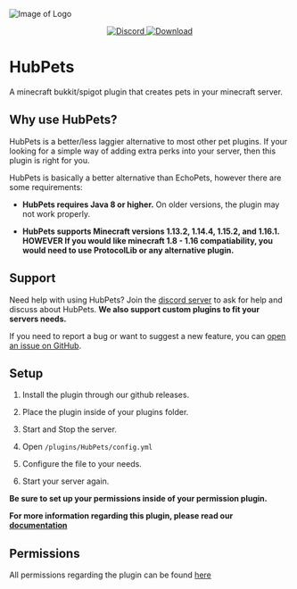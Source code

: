 
![Image of Logo](https://media.discordapp.net/attachments/433404755281313792/740643531718262864/Untitled_drawing_5.png)

<p align="center">
  <a href="https://discord.gg/mQg3vHs">
    <img src="https://img.shields.io/badge/-Chat_on_Discord-7289DA.svg?logo=discord&style=flat-square&logoColor=white" alt="Discord">
  </a>
  <a href="https://github.com/JaxonTekk/HubPets/releases">
    <img src="https://img.shields.io/badge/-Download_from_Github-D24939.svg?logo=githubs&style=flat-square&logoColor=white" alt="Download">
  </a>
</p>

# HubPets
A minecraft bukkit/spigot plugin that creates pets in your minecraft server.

Why use HubPets?
--------

HubPets is a better/less laggier alternative to most other pet plugins. If your looking for a simple way of adding extra perks into your server, then this plugin is right for you.

HubPets is basically a better alternative than EchoPets, however there are some requirements:

* **HubPets requires Java 8 or higher.** On older versions, the plugin may not work properly.

* **HubPets supports Minecraft versions 1.13.2, 1.14.4, 1.15.2, and 1.16.1. HOWEVER If you would like minecraft 1.8 - 1.16 compatiability, you would need to use ProtocolLib or any alternative plugin.**

Support
--------

Need help with using HubPets? Join the [discord server](https://discord.gg/mQg3vHs) to ask for help and discuss about HubPets. **We also support custom plugins to fit your servers needs.**

If you need to report a bug or want to suggest a new feature, you can [open an issue on GitHub](https://github.com/JaxonTekk/HubPets/issues/new).

Setup
--------

1. Install the plugin through our github releases.

2. Place the plugin inside of your plugins folder.

3. Start and Stop the server.

4. Open `/plugins/HubPets/config.yml`

5. Configure the file to your needs.

6. Start your server again.

**Be sure to set up your permissions inside of your permission plugin.**

**For more information regarding this plugin, please read our [documentation](https://jaxontekk.gitbook.io/hubpets/)**

Permissions
--------

All permissions regarding the plugin can be found [here](https://jaxontekk.gitbook.io/hubpets/setup/permissions)

